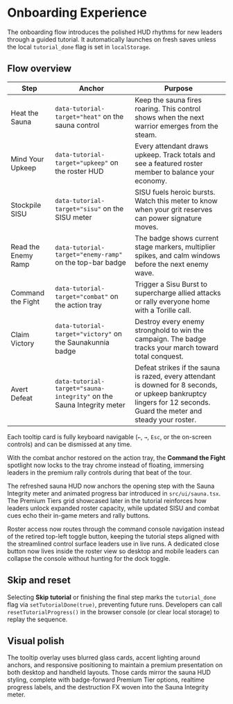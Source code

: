 # Onboarding Experience

The onboarding flow introduces the polished HUD rhythms for new leaders through a guided tutorial. It automatically launches on fresh saves unless the local `tutorial_done` flag is set in `localStorage`.

## Flow overview

| Step | Anchor | Purpose |
| --- | --- | --- |
| Heat the Sauna | `data-tutorial-target="heat"` on the sauna control | Keep the sauna fires roaring. This control shows when the next warrior emerges from the steam. |
| Mind Your Upkeep | `data-tutorial-target="upkeep"` on the roster HUD | Every attendant draws upkeep. Track totals and see a featured roster member to balance your economy. |
| Stockpile SISU | `data-tutorial-target="sisu"` on the SISU meter | SISU fuels heroic bursts. Watch this meter to know when your grit reserves can power signature moves. |
| Read the Enemy Ramp | `data-tutorial-target="enemy-ramp"` on the top-bar badge | The badge shows current stage markers, multiplier spikes, and calm windows before the next enemy wave. |
| Command the Fight | `data-tutorial-target="combat"` on the action tray | Trigger a Sisu Burst to supercharge allied attacks or rally everyone home with a Torille call. |
| Claim Victory | `data-tutorial-target="victory"` on the Saunakunnia badge | Destroy every enemy stronghold to win the campaign. The badge tracks your march toward total conquest. |
| Avert Defeat | `data-tutorial-target="sauna-integrity"` on the Sauna Integrity meter | Defeat strikes if the sauna is razed, every attendant is downed for 8 seconds, or upkeep bankruptcy lingers for 12 seconds. Guard the meter and steady your roster. |

Each tooltip card is fully keyboard navigable (`←`, `→`, `Esc`, or the on-screen controls) and can be dismissed at any time.

With the combat anchor restored on the action tray, the **Command the Fight** spotlight now locks to the tray chrome instead of floating, immersing leaders in the premium rally controls during that beat of the tour.

The refreshed sauna HUD now anchors the opening step with the Sauna Integrity meter and animated progress bar introduced in `src/ui/sauna.tsx`. The Premium Tiers grid showcased later in the tutorial reinforces how leaders unlock expanded roster capacity, while updated SISU and combat cues echo their in-game meters and rally buttons.

Roster access now routes through the command console navigation instead of the retired top-left toggle button, keeping the tutorial steps aligned with the streamlined control surface leaders use in live runs. A dedicated close button now lives inside the roster view so desktop and mobile leaders can collapse the console without hunting for the dock toggle.

## Skip and reset

Selecting **Skip tutorial** or finishing the final step marks the `tutorial_done` flag via `setTutorialDone(true)`, preventing future runs. Developers can call `resetTutorialProgress()` in the browser console (or clear local storage) to replay the sequence.

## Visual polish

The tooltip overlay uses blurred glass cards, accent lighting around anchors, and responsive positioning to maintain a premium presentation on both desktop and handheld layouts. Those cards mirror the sauna HUD styling, complete with badge-forward Premium Tier options, realtime progress labels, and the destruction FX woven into the Sauna Integrity meter.
